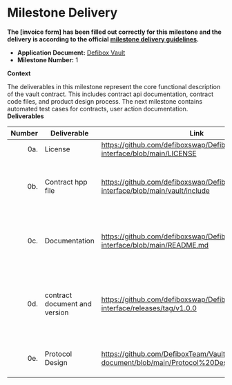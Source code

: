 # Milestone Delivery

**The [invoice form] has been filled out correctly for this milestone and the delivery is according to the official [milestone delivery guidelines](https://github.com/eosnetworkfoundation/grant-framework/blob/master/docs/milestone-deliverables-guidelines.md).**

* **Application Document:** [Defibox Vault](https://github.com/eosnetworkfoundation/grant-framework/blob/main/applications/Defibox_vault.md)
* **Milestone Number:** 1

**Context**

The deliverables in this milestone represent the core functional description of the vault contract. This includes contract api documentation, contract code files, and product design process. The next milestone contains automated test cases for contracts, user action documentation.
**Deliverables**

| Number | Deliverable                  | Link                                                                                  | Notes                                                                   |
| -----: | ---------------------------- | -----------------------------------------------------------------------------------   | ----------------------------------------------------------------------- |
| 0a.    | License                      | https://github.com/defiboxswap/DefiboxVault-interface/blob/main/LICENSE               |                                                                         |
| 0b.    | Contract hpp file            | https://github.com/defiboxswap/DefiboxVault-interface/blob/main/vault/include         | Contains all files of *.hpp under the contract                          |
| 0c.    | Documentation                | https://github.com/defiboxswap/DefiboxVault-interface/blob/main/README.md             | Project overview and Contract API Guide                                 |
| 0d.    | contract document and version| https://github.com/defiboxswap/DefiboxVault-interface/releases/tag/v1.0.0             | Prebuilt .WASM binaries *.wasm and abi (with version control).          |
| 0e.    | Protocol Design              | https://github.com/DefiboxTeam/Vault-document/blob/main/Protocol%20Design%20Diagram.md| Product Protocol Design Diagram                                         |
